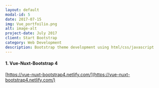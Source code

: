 ```yaml
---
layout: default
modal-id: 5
date: 2017-07-15
img: Vue_portfoilio.png
alt: image-alt
project-date: July 2017
client: Start Bootstrap
category: Web Development
description: Bootstrap theme development using html/css/javascript
---
```


#### 1. Vue-Nuxt-Bootstrap 4

[https://vue-nuxt-bootstrap4.netlify.com/](https://vue-nuxt-bootstrap4.netlify.com/)
